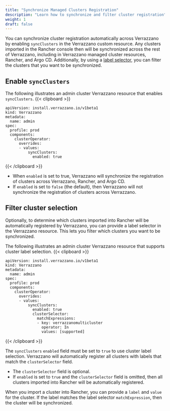 ```yaml
---
title: "Synchronize Managed Clusters Registration"
description: "Learn how to synchronize and filter cluster registration"
weight: 1
draft: false
---
```


You can synchronize cluster registration automatically across Verrazzano by enabling `syncClusters` in the Verrazzano custom resource. Any clusters imported in the Rancher console then will be synchronized across the rest of Verrazzano, including in Verrazzano managed cluster resources, Rancher, and Argo CD. Additionally, by using a [label selector](#filter-cluster-selection), you can filter the clusters that you want to be synchronized.

## Enable `syncClusters`

The following illustrates an admin cluster Verrazzano resource that enables `syncClusters`.
{{< clipboard >}}
<div class="highlight">

```
apiVersion: install.verrazzano.io/v1beta1
kind: Verrazzano
metadata:
  name: admin
spec:
  profile: prod
  components:
    clusterOperator:
      overrides:
      - values:
          syncClusters:
            enabled: true

```

</div>
{{< /clipboard >}}

- When `enabled` is set to true, Verrazzano will synchronize the registration of clusters across Verrazzano, Rancher, and Argo CD.
- If `enabled` is set to `false` (the default), then Verrazzano will not synchronize the registration of clusters across Verrazzano.

## Filter cluster selection

Optionally, to determine which clusters imported into Rancher will be automatically registered by Verrazzano, you can provide a label selector in the Verrazzano resource.
This lets you filter which clusters you want to be synchronized.

The following illustrates an admin cluster Verrazzano resource that supports cluster label selection.
{{< clipboard >}}
<div class="highlight">

```
apiVersion: install.verrazzano.io/v1beta1
kind: Verrazzano
metadata:
  name: admin
spec:
  profile: prod
  components:
    clusterOperator:
      overrides:
      - values:
          syncClusters:
            enabled: true
            clusterSelector:
              matchExpressions:
              - key: verrazzanomulticluster
                operator: In
                values: [supported]
```

</div>
{{< /clipboard >}}

The `syncClusters` `enabled` field must be set to `true` to use cluster label selection. Verrazzano will automatically register all clusters with labels that match the `clusterSelector` field.
  - The `clusterSelector` field is optional.
  - If `enabled` is set to `true` and the `clusterSelector` field is omitted, then all clusters imported into Rancher will be automatically registered.

When you import a cluster into Rancher, you can provide a `label` and `value` for the cluster. If the label matches the label selector `matchExpression`, then the cluster will be synchronized.
